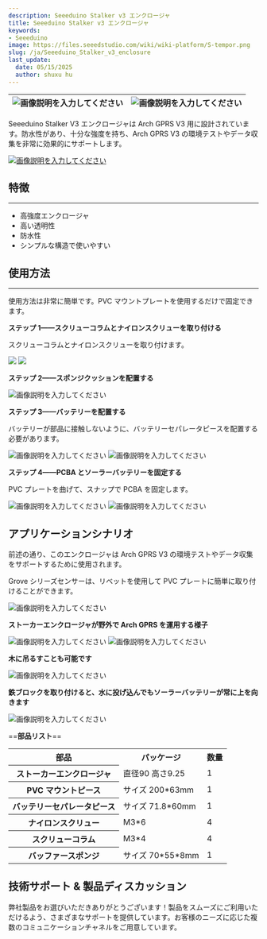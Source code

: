 ```yaml
---
description: Seeeduino Stalker v3 エンクロージャ
title: Seeeduino Stalker v3 エンクロージャ
keywords:
- Seeeduino 
image: https://files.seeedstudio.com/wiki/wiki-platform/S-tempor.png
slug: /ja/Seeeduino_Stalker_v3_enclosure
last_update:
  date: 05/15/2025
  author: shuxu hu
---
```



|![画像説明を入力してください](https://files.seeedstudio.com/wiki/Seeeduino_Stalker_v3_enclosure/img/IMG_0738.JPG)|![画像説明を入力してください](https://files.seeedstudio.com/wiki/Seeeduino_Stalker_v3_enclosure/img/IMG_0741.JPG)
|---|---|

Seeeduino Stalker V3 エンクロージャは Arch GPRS V3 用に設計されています。防水性があり、十分な強度を持ち、Arch GPRS V3 の環境テストやデータ収集を非常に効果的にサポートします。

[![画像説明を入力してください](https://files.seeedstudio.com/wiki/Seeed-WiKi/docs/images/300px-Get_One_Now_Banner-ragular.png)](https://www.seeedstudio.com/Seeeduino-Stalker-v3-enclosure-p-2419.html)

## 特徴
---
* 高強度エンクロージャ
* 高い透明性
* 防水性
* シンプルな構造で使いやすい

## 使用方法
---
使用方法は非常に簡単です。PVC マウントプレートを使用するだけで固定できます。

**ステップ 1——スクリューコラムとナイロンスクリューを取り付ける**

スクリューコラムとナイロンスクリューを取り付けます。

![](https://files.seeedstudio.com/wiki/Seeeduino_Stalker_v3_enclosure/img/IMG_0762.JPG)
![](https://files.seeedstudio.com/wiki/Seeeduino_Stalker_v3_enclosure/img/IMG_0757.JPG)

**ステップ 2——スポンジクッションを配置する**

![画像説明を入力してください](https://files.seeedstudio.com/wiki/Seeeduino_Stalker_v3_enclosure/img/IMG_0749.JPG)

**ステップ 3——バッテリーを配置する**

バッテリーが部品に接触しないように、バッテリーセパレータピースを配置する必要があります。

![画像説明を入力してください](https://files.seeedstudio.com/wiki/Seeeduino_Stalker_v3_enclosure/img/IMG_0766.JPG)
![画像説明を入力してください](https://files.seeedstudio.com/wiki/Seeeduino_Stalker_v3_enclosure/img/IMG_0750.JPG)

**ステップ 4——PCBA とソーラーバッテリーを固定する**

PVC プレートを曲げて、スナップで PCBA を固定します。

![画像説明を入力してください](https://files.seeedstudio.com/wiki/Seeeduino_Stalker_v3_enclosure/img/IMG_0752.JPG)
![画像説明を入力してください](https://files.seeedstudio.com/wiki/Seeeduino_Stalker_v3_enclosure/img/IMG_0756.JPG)

## アプリケーションシナリオ

前述の通り、このエンクロージャは Arch GPRS V3 の環境テストやデータ収集をサポートするために使用されます。

Grove シリーズセンサーは、リベットを使用して PVC プレートに簡単に取り付けることができます。

![画像説明を入力してください](https://files.seeedstudio.com/wiki/Seeeduino_Stalker_v3_enclosure/img/IMG_0764.JPG)

**ストーカーエンクロージャが野外で Arch GPRS を運用する様子**

![画像説明を入力してください](https://files.seeedstudio.com/wiki/Seeeduino_Stalker_v3_enclosure/img/P50130-115633.jpg)
![画像説明を入力してください](https://files.seeedstudio.com/wiki/Seeeduino_Stalker_v3_enclosure/img/P50130-115712.jpg)

**木に吊るすことも可能です**

![画像説明を入力してください](https://files.seeedstudio.com/wiki/Seeeduino_Stalker_v3_enclosure/img/P50130-120105.jpg)

**鉄ブロックを取り付けると、水に投げ込んでもソーラーバッテリーが常に上を向きます**

![画像説明を入力してください](https://files.seeedstudio.com/wiki/Seeeduino_Stalker_v3_enclosure/img/P50130-120542.jpg)

==**部品リスト**==

<table cellspacing="0" width="80%">
<tr>
<th scope="col"> 部品 </th>
<th scope="col"> パッケージ </th>
<th scope="col"> 数量 </th>
</tr>
<tr>
<th scope="row"> ストーカーエンクロージャ </th>
<td> 直径90 高さ9.25 </td>
<td> 1 </td>
</tr>
<tr>
<th scope="row"> PVC マウントピース </th>
<td> サイズ 200*63mm </td>
<td> 1 </td>
</tr>
<tr>
<th scope="row"> バッテリーセパレータピース </th>
<td> サイズ 71.8*60mm </td>
<td> 1 </td>
</tr>
<tr>
<th scope="row"> ナイロンスクリュー </th>
<td> M3*6 </td>
<td> 4 </td>
</tr>
<tr>
<th scope="row"> スクリューコラム </th>
<td> M3*4 </td>
<td> 4 </td>
</tr>
<tr>
<th scope="row"> バッファースポンジ </th>
<td> サイズ 70*55*8mm </td>
<td> 1 </td>
</tr>
</table>

## 技術サポート & 製品ディスカッション

弊社製品をお選びいただきありがとうございます！製品をスムーズにご利用いただけるよう、さまざまなサポートを提供しています。お客様のニーズに応じた複数のコミュニケーションチャネルをご用意しています。

<div class="button_tech_support_container">
<a href="https://forum.seeedstudio.com/" class="button_forum"></a> 
<a href="https://www.seeedstudio.com/contacts" class="button_email"></a>
</div>

<div class="button_tech_support_container">
<a href="https://discord.gg/eWkprNDMU7" class="button_discord"></a> 
<a href="https://github.com/Seeed-Studio/wiki-documents/discussions/69" class="button_discussion"></a>
</div>